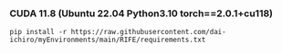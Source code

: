 ### CUDA 11.8 (Ubuntu 22.04  Python3.10  torch==2.0.1+cu118)
~~~
pip install -r https://raw.githubusercontent.com/dai-ichiro/myEnvironments/main/RIFE/requirements.txt
~~~

